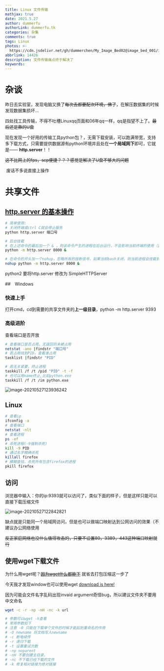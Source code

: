 ```yaml
---
title: Linux 文件传输
mathjax: true
date: 2021.5.27
author: dummerfu
authorLink: dummerfu.tk
categories: 杂集
comments: true
tags: Linux
photos: >-
  https://cdn.jsdelivr.net/gh/dummerchen/My_Image_Bed02@image_bed_001/img/20210507235146.jpg
abbrlink: 14426
description: 文件传输痛点终于解决了
keywords:
---
```


# 杂谈

​	昨日去实验室，发现电脑又换了~~每次去都要配次环境，佛了~~，在解压数据集的时候发现数据集损坏…

四处找工具传输，不得不吐槽Linuxqq页面和06年qq一样，qq是指望不上了。~~最后还是靠的U盘~~

​	现在发现一个好用的传输工具python包？，无需下载安装，可以跑满带宽，支持多下载方式，只需要提供数据源有python环境并且处在**一个局域网下**即可，它就是—— **http.server**！！

~~这不比网上的fps，scp便捷？？？感觉是解决了U盘不够大的问题~~

​	废话不多说直接上操作

# 共享文件

## [http.server 的基本操作](https://www.cnblogs.com/lmg-jie/p/9564608.html)



```bash
# 简单使用:
# 关闭终端或ctrl C就会停止服务
python http.server 端口号

# 后台挂载
# 在上述命令的最后加一个 & ，则该命令产生的进程在后台运行，不会影响当前终端的使用（我们在只有一个bash的环境下）。
python -m http.server 8000 &

# 在命令的开头加一个nohup，忽略所有的挂断信号，如果当前bash关闭，则当前进程会挂载到init进程下，成为其子进程，这样即使退出当前bash，其8000端口也可以使用。
nohup python -m http.server 8000 &
```



<div tips="warning">python2 要将http.server 修改为 SimpleHTTPServer</div>

##　Windows

### 快速上手

打开cmd，cd到需要的共享文件夹的**上一级目录**，python -m http.server 9393

### 高级进阶

查看端口是否开放

```bash
# 查看端口是否占用，无返回则未被占用
netstat -ano |findstr "端口号"
# 若占用找到PID，查看谁占用
tasklist |findstr "PID"

# 若无关紧要，终止进程
taskkill /f /t /pid "PID" -t -f
# 也可以用name终止,比如python.exe
taskkill /f /t /im python.exe
```

![image-20210527123936242](https://cdn.jsdelivr.net/gh/dummerchen/My_Image_Bed02@image_bed_001/img/20210527123936.png)	



## Linux



```bash
# 查看ip
ifconfig -a
# 查看端口
netstat -nlt
# 查看进程
ps -ef
# 杀死进程(-9强制杀死)
kill -9 PID
# 通过名字精确杀死
killall firefox
# 模糊查找，杀死所有包含firefox的进程
pkill firefox
```



## 访问



浏览器中输入：你的ip:9393就可以访问了，类似下面的样子，但是这样只能可以直接下载压缩文件

![image-20210527122842821](https://cdn.jsdelivr.net/gh/dummerchen/My_Image_Bed02@image_bed_001/img/20210527122842.png)

缺点就是只能同一个局域网访问，但是也可以做端口映射达到公网访问的效果（不建议办公网络使用

~~反正家庭网络也没什么值得攻击的，只要不设置80，3389，443这种端口映射就行~~

## 使用wget下载文件

为什么用wget呢？~~[因为wget什么都能下](https://www.cnblogs.com/sx66/p/11887022.html)~~ 就省去打包压缩这一步了

今天我才发现window也可以使用wget [download is here!](https://sourceforge.net/projects/gnuwin32/)

因为可能会文件名字乱码出现invaid argument奇怪bug，所以建议文件夹不要用中文命名

```bash
wget -c -r -np -nH -nc -k url

# 参数可以wget -h查看
# 常用参数如下
# 注意 -O 只能在下载单个文件的时候才能起到重命名的作用
# -O newname 将文档写入newname
# -c 断电续传
# -r 递归下载
# -t 设置重试次数
# -np noparent
# -nH 不要创建主目录。
# -nc 不下载已经下载的文件
# -k 修复相对链接为绝对链接

```

